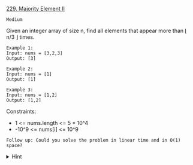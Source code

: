 [229. Majority Element II](https://leetcode.com/problems/majority-element-ii/description/)

`Medium`

Given an integer array of size n, find all elements that appear more than ⌊ n/3 ⌋ times.

```
Example 1:
Input: nums = [3,2,3]
Output: [3]

Example 2:
Input: nums = [1]
Output: [1]

Example 3:
Input: nums = [1,2]
Output: [1,2]
```

Constraints:

- 1 <= nums.length <= 5 * 10^4
- -10^9 <= nums[i] <= 10^9
 

`Follow up: Could you solve the problem in linear time and in O(1) space?`

<details>
<summary>Hint</summary>

How many majority elements could it possibly have?

</details>